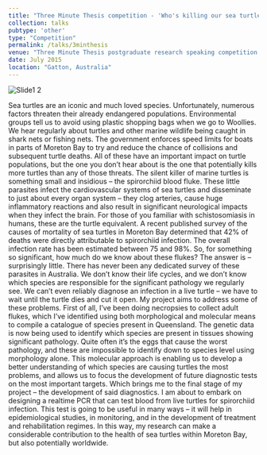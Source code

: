 ```yaml
---
title: "Three Minute Thesis competition - 'Who's killing our sea turtles?'"
collection: talks
pubtype: 'other'
type: "Competition"
permalink: /talks/3minthesis
venue: "Three Minute Thesis postgraduate research speaking competition - School of Veterinary Science, University of Queensland"
date: July 2015
location: "Gatton, Australia"
---
```

![Slide1 2](https://github.com/user-attachments/assets/61b24246-0f9a-4a48-82b6-ce66f0e6c919)

Sea turtles are an iconic and much loved species. Unfortunately, numerous factors threaten their already endangered populations. Environmental groups tell us to avoid using plastic shopping bags when we go to Woollies. We hear regularly about turtles and other marine wildlife being caught in shark nets or fishing nets. The government enforces speed limits for boats in parts of Moreton Bay to try and reduce the chance of collisions and subsequent turtle deaths. All of these have an important impact on turtle populations, but the one you don’t hear about is the one that potentially kills more turtles than any of those threats. The silent killer of marine turtles is something small and insidious – the spirorchiid blood fluke. These little parasites infect the cardiovascular systems of sea turtles and disseminate to just about every organ system – they clog arteries, cause huge inflammatory reactions and also result in significant neurological impacts when they infect the brain. For those of you familiar with schistosomiasis in humans, these are the turtle equivalent. A recent published survey of the causes of mortality of sea turtles in Moreton Bay determined that 42% of deaths were directly attributable to spirorchiid infection. The overall infection rate has been estimated between 75 and 98%. So, for something so significant, how much do we know about these flukes? The answer is – surprisingly little. There has never been any dedicated survey of these parasites in Australia. We don’t know their life cycles, and we don’t know which species are responsible for the significant pathology we regularly see. We can’t even reliably diagnose an infection in a live turtle – we have to wait until the turtle dies and cut it open. My project aims to address some of these problems. First of all, I’ve been doing necropsies to collect adult flukes, which I’ve identified using both morphological and molecular means to compile a catalogue of species present in Queensland. The genetic data is now being used to identify which species are present in tissues showing significant pathology. Quite often it’s the eggs that cause the worst pathology, and these are impossible to identify down to species level using morphology alone. This molecular approach is enabling us to develop a better understanding of which species are causing turtles the most problems, and allows us to focus the development of future diagnostic tests on the most important targets. Which brings me to the final stage of my project – the development of said diagnostics. I am about to embark on designing a realtime PCR that can test blood from live turtles for spirorchiid infection. This test is going to be useful in many ways – it will help in epidemiological studies, in monitoring, and in the development of treatment and rehabilitation regimes. In this way, my research can make a considerable contribution to the health of sea turtles within Moreton Bay, but also potentially worldwide.
